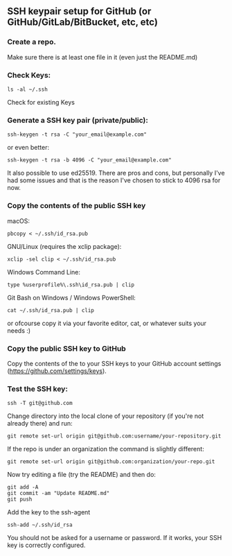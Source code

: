 ## SSH keypair setup for GitHub (or GitHub/GitLab/BitBucket, etc, etc)


### Create a repo.
Make sure there is at least one file in it (even just the README.md)

### Check Keys:

```
ls -al ~/.ssh
```
Check for existing Keys

### Generate a SSH key pair (private/public):
```
ssh-keygen -t rsa -C "your_email@example.com"
```

or even better:
```
ssh-keygen -t rsa -b 4096 -C "your_email@example.com"
```

It also possible to use ed25519. There are pros and cons, but personally I've had some issues and that is the reason I've chosen to stick to 4096 rsa for now.

### Copy the contents of the public SSH key

macOS:
```
pbcopy < ~/.ssh/id_rsa.pub
```
GNU/Linux (requires the xclip package):
```
xclip -sel clip < ~/.ssh/id_rsa.pub
```
Windows Command Line:
```
type %userprofile%\.ssh\id_rsa.pub | clip
```
Git Bash on Windows / Windows PowerShell:
```
cat ~/.ssh/id_rsa.pub | clip
```

or ofcourse copy it via your favorite editor, cat, or whatever suits your needs :)


### Copy the public SSH key to GitHub
Copy the contents of the to your SSH keys to your GitHub account settings (https://github.com/settings/keys).


### Test the SSH key:
```
ssh -T git@github.com
```

Change directory into the local clone of your repository (if you're not already there) and run:
```
git remote set-url origin git@github.com:username/your-repository.git
```
If the repo is under an organization the command is slightly different:
```
git remote set-url origin git@github.com:organization/your-repo.git
```

Now try editing a file (try the README) and then do:
```
git add -A
git commit -am "Update README.md"
git push
```

Add the key to the ssh-agent
```
ssh-add ~/.ssh/id_rsa
```

You should not be asked for a username or password. If it works, your SSH key is correctly configured.